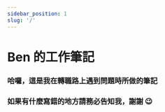 ```yaml
---
sidebar_position: 1
slug: '/'
---
```


# Ben 的工作筆記

### 哈囉，這是我在轉職路上遇到問題時所做的筆記

### 如果有什麼寫錯的地方請務必告知我，謝謝 😉
